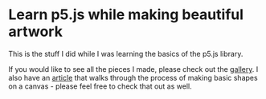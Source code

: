 # Learn p5.js while making beautiful artwork

This is the stuff I did while I was learning the basics of the p5.js library. 

If you would like to see all the pieces I made, please check out the [gallery](https://bezier-gallery.netlify.app/). I also have an [article](https://levelup.gitconnected.com/make-digital-art-with-javascript-643315bfef0d) that walks through the process of making basic shapes on a canvas - please feel free to check that out as well.
